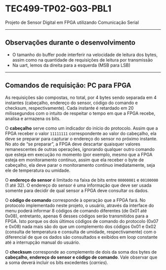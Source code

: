 # TEC499-TP02-G03-PBL1

Projeto de Sensor Digital em FPGA utilizando Comunicação Serial

---

## Observações durante o desenvolvimento

- O tamanho do buffer pode interferir na velocidade de leitura dos bytes, assim como na quantidade de requisições de leitura por transmissão
- Na uart, lemos da direita para a esquerda (MSB para LSB)

---

## Comandos de requisição: PC para FPGA

As requisições são compostas, no total, por 4 bytes sendo separada em 4 instantes (cabeçalho, endereço do sensor, código do comando e checksum, respectivamente). Cada instante é retardado em 20 milissegundos com o intuito de respeitar o tempo em que a FPGA recebe, analisa e armazena os bits.

O **cabeçalho** serve como um indicador do início do protocolo. Assim que a FPGA receber o valor `11111111` correspondente ao valor do cabeçalho, ela deve se preparar para capturar o endereço do sensor no próximo instante. No ato de “se preparar”, a FPGA deve descartar quaisquer valores remanescentes de outras operações, ignorando qualquer outro comando que esteja em execução no momento (por exemplo, mesmo que a FPGA esteja em monitoramento contínuo, assim que ela receber o byte de cabeçalho, ela deve parar o monitoramento contínuo imediatamente, seja ele de temperatura ou umidade.

O **endereço do sensor** é limitado na faixa de bits entre `00000001` e `00100000` (1 até 32). O endereço do sensor é uma informação que deve ser usada somente para decidir de qual sensor a FPGA deve consultar os dados.

O **código de comando** corresponde à operação que a FPGA fará. No protocolo implementado neste projeto, o usuário, através da interface do menu poderá informar 8 códigos de comando diferentes (de 0x01 até 0x08), entretanto, apenas 6 desses códigos serão transmitidos para a FPGA. Isto porque os dois últimos códigos de comando do protocolo (0x07 e 0x08) nada mais são do que um complemento dos códigos 0x01 e 0x02 (consulta de temperatura e consulta de umidade, respectivamente) com o diferencial de que os dados são consultados e exibidos em loop constante até a interrupção manual do usuário.

O **checksum** corresponde ao complemento de dois da soma dos bytes de **cabeçalho, endereço do sensor e código de comando**. Vale observar que a soma deverá incluir os bits excedentes (_carries_).

